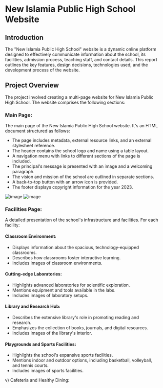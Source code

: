# New Islamia Public High School Website

## Introduction
The "New Islamia Public High School" website is a dynamic online platform designed to effectively communicate information about the school, its facilities, admission process, teaching staff, and contact details. This report outlines the key features, design decisions, technologies used, and the development process of the website.
## Project Overview
The project involved creating a multi-page website for New Islamia Public High School. The website comprises the following sections:
### Main Page: 
The main page of the New Islamia Public High School website. It's an HTML document structured as follows:
-	The page includes metadata, external resource links, and an external stylesheet reference.
-	The header contains the school logo and name using a table layout.
-	A navigation menu with links to different sections of the page is included.
-	The principal's message is presented with an image and a welcoming paragraph.
-	The vision and mission of the school are outlined in separate sections.
-	A back-to-top button with an arrow icon is provided.
-	The footer displays copyright information for the year 2023.

![image](https://github.com/developmentbysabih/DIT_Project/assets/155916096/c12cf8cd-f220-4847-a17f-8c4a04deec54)
![image](https://github.com/developmentbysabih/DIT_Project/assets/155916096/bab3dd87-5cdb-4c37-ac27-903dca2e7778)

###	Facilities Page: 
A detailed presentation of the school's infrastructure and facilities.
For each facility:
#### Classroom Environment:
-	Displays information about the spacious, technology-equipped classrooms.
-	Describes how classrooms foster interactive learning.
-	Includes images of classroom environments.

#### Cutting-edge Laboratories:
-	Highlights advanced laboratories for scientific exploration.
-	Mentions equipment and tools available in the labs.
-	Includes images of laboratory setups.

#### Library and Research Hub:
-	Describes the extensive library's role in promoting reading and research.
-	Emphasizes the collection of books, journals, and digital resources.
-	Includes images of the library's interior.

#### Playgrounds and Sports Facilities:
-	Highlights the school's expansive sports facilities.
-	Mentions indoor and outdoor options, including basketball, volleyball, and tennis courts.
-	Includes images of sports facilities.

v)	Cafeteria and Healthy Dining:

 
